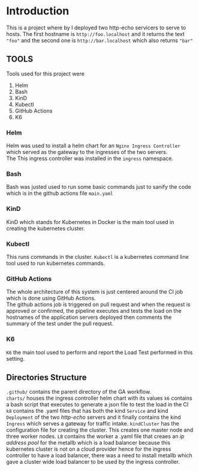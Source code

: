 # Introduction  
This is a project where by I deployed two http-echo servicers to serve to hosts.
The first hostname is `http://foo.localhost` and it returns the text `"foo"` and the second one is `http://bar.localhost` which also returns `"bar"`


## TOOLS  
Tools used for this project were  
1. Helm  
2. Bash  
3. KinD
4. Kubectl  
5. GitHub Actions  
6. K6  


### Helm  
Helm was used to install a helm chart for an  `Nginx Ingress Controller` which served as the gateway to the ingresses of the two servers.  
The This ingress controller was installed in the `ingress` namespace.

### Bash 
Bash was justed used to run some basic commands just to sanify the code which is in the github actions file `main.yaml`  

### KinD  
KinD which stands for Kubernetes in Docker is the main tool used in creating the kubernetes cluster.

### Kubectl
This runs commands in the cluster. `Kubectl` is a kubernetes command line tool used to run kubernetes commands.

### GitHub Actions  
The whole architecture of this system is just centered around the CI job which is done using GitHub Actions.  
The github actions job is triggered on pull request and when the request is approved or confirmed, the pipeline executes and tests the load on the hostnames of the application servers deployed then comments the summary of the test under the pull request.  

### K6
`K6` the main tool used to perform and report the Load Test performed in this setting.




## Directories Structure
` .github/ ` contains the parent directory of the GA workflow.  
` charts/ ` houses the ingress controller helm chart with its values
` k6 ` contains a bash script that executes to generate a json file to test the load in the CI
` k8 ` contains the .yaml files that has both the kind ` Service ` and kind ` Deployment ` of the two *http-echo* servers and it finally contains the kind ` Ingress ` which serves a gateway for traffic intake.
` kindCluster ` has the configuration file for creating the cluster. This creates one master node and three worker nodes.
` LB ` contains the worker a .yaml file that creaes an *ip address pool* for the metallb which is a load balancer because this kubernetes cluster is not on a cloud provider hence for the ingress controller to have a load balancer, there was a need to install metallb which gave a cluster wide load balancer to be used by the ingress controller.

